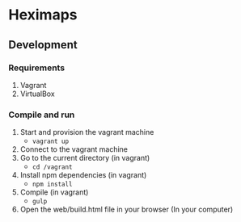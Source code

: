 # Heximaps

## Development

### Requirements
1. Vagrant
2. VirtualBox

### Compile and run
1. Start and provision the vagrant machine
    * `vagrant up`
2. Connect to the vagrant machine
3. Go to the current directory (in vagrant)
    * `cd /vagrant`
4. Install npm dependencies (in vagrant)
    * `npm install`
5. Compile (in vagrant)
    * `gulp`
6. Open the web/build.html file in your browser (In your computer)